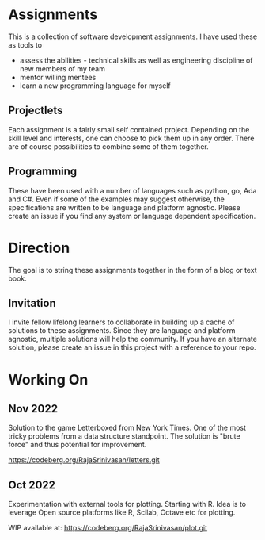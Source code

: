 # Assignments

This is a collection of software development assignments. I have used these as tools to 
- assess the abilities - technical skills as well as engineering discipline of new members of my team
- mentor willing mentees
- learn a new programming language for myself

## Projectlets

Each assignment is a fairly small self contained project. Depending on the skill level and interests, one can
choose to pick them up in any order. There are of course possibilities to combine some of them together.

## Programming

These have been used with a number of languages such as python, go, Ada and C#. Even if some of the examples may
suggest otherwise, the specifications are written to be language and platform agnostic. Please create an issue if you
find any system or language dependent specification.

# Direction

The goal is to string these assignments together in the form of a blog or text book. 

## Invitation

I invite fellow lifelong learners to collaborate in building up a cache of solutions to these assignments. Since they are language and platform agnostic, multiple solutions will help the community. If you have an alternate solution, please create an issue in this project with a reference to your repo.

# Working On

## Nov 2022

Solution to the game Letterboxed from New York Times. One of the most tricky problems from a data structure standpoint. The solution is "brute force" 
and thus potential for improvement.

https://codeberg.org/RajaSrinivasan/letters.git

## Oct 2022

Experimentation with external tools for plotting. Starting with R. Idea is to leverage Open source platforms like R, Scilab, Octave etc for plotting.

WIP available at: https://codeberg.org/RajaSrinivasan/plot.git
